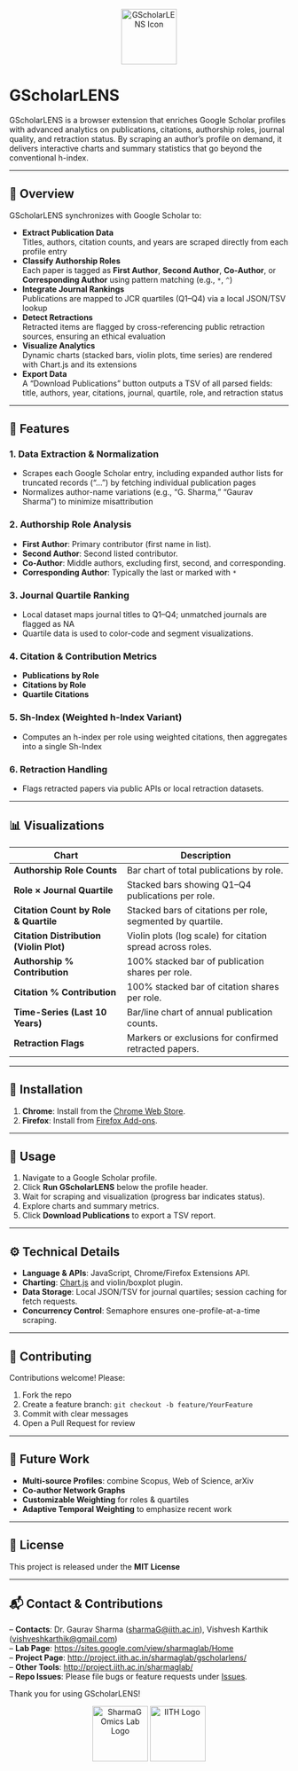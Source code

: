 <!-- README.md -->

<p align="center">
  <img src="https://project.iith.ac.in/sharmaglab/gscholarlens/icons/icon128.png" alt="GScholarLENS Icon" width="100" />
</p>

# GScholarLENS

GScholarLENS is a browser extension that enriches Google Scholar profiles with advanced analytics on publications, citations, authorship roles, journal quality, and retraction status​. By scraping an author’s profile on demand, it delivers interactive charts and summary statistics that go beyond the conventional h-index.

---

## 📝 Overview

GScholarLENS synchronizes with Google Scholar to:

- **Extract Publication Data**  
  Titles, authors, citation counts, and years are scraped directly from each profile entry​
- **Classify Authorship Roles**  
  Each paper is tagged as **First Author**, **Second Author**, **Co-Author**, or **Corresponding Author** using pattern matching (e.g., `*`, `^`)​
- **Integrate Journal Rankings**  
  Publications are mapped to JCR quartiles (Q1–Q4) via a local JSON/TSV lookup​
- **Detect Retractions**  
  Retracted items are flagged by cross-referencing public retraction sources, ensuring an ethical evaluation​
- **Visualize Analytics**  
  Dynamic charts (stacked bars, violin plots, time series) are rendered with Chart.js and its extensions​
- **Export Data**  
  A “Download Publications” button outputs a TSV of all parsed fields: title, authors, year, citations, journal, quartile, role, and retraction status​

---

## 🚀 Features

### 1. Data Extraction & Normalization

- Scrapes each Google Scholar entry, including expanded author lists for truncated records (“…”) by fetching individual publication pages​
- Normalizes author-name variations (e.g., “G. Sharma,” “Gaurav Sharma”) to minimize misattribution​

### 2. Authorship Role Analysis

- **First Author**: Primary contributor (first name in list).
- **Second Author**: Second listed contributor.
- **Co-Author**: Middle authors, excluding first, second, and corresponding.
- **Corresponding Author**: Typically the last or marked with `*`​

### 3. Journal Quartile Ranking

- Local dataset maps journal titles to Q1–Q4; unmatched journals are flagged as NA​
- Quartile data is used to color-code and segment visualizations.

### 4. Citation & Contribution Metrics

- **Publications by Role**
- **Citations by Role**
- **Quartile Citations**

### 5. Sh-Index (Weighted h-Index Variant)

- Computes an h-index per role using weighted citations, then aggregates into a single Sh-Index​

### 6. Retraction Handling

- Flags retracted papers via public APIs or local retraction datasets.

---

## 📊 Visualizations

| Chart                                   | Description                                                |
| --------------------------------------- | ---------------------------------------------------------- |
| **Authorship Role Counts**              | Bar chart of total publications by role.                   |
| **Role × Journal Quartile**             | Stacked bars showing Q1–Q4 publications per role.          |
| **Citation Count by Role & Quartile**   | Stacked bars of citations per role, segmented by quartile. |
| **Citation Distribution (Violin Plot)** | Violin plots (log scale) for citation spread across roles. |
| **Authorship % Contribution**           | 100% stacked bar of publication shares per role.           |
| **Citation % Contribution**             | 100% stacked bar of citation shares per role.              |
| **Time-Series (Last 10 Years)**         | Bar/line chart of annual publication counts.               |
| **Retraction Flags**                    | Markers or exclusions for confirmed retracted papers.      |

---

## 🔧 Installation

1. **Chrome**: Install from the [Chrome Web Store](https://chromewebstore.google.com/detail/gscholarlens/gscholarlens/lgbaopmimcnpphepmfphadncdofnojnd).
2. **Firefox**: Install from [Firefox Add-ons](https://addons.mozilla.org/en-US/firefox/addon/gscholarlens/)​.

---

## 📂 Usage

1. Navigate to a Google Scholar profile.
2. Click **Run GScholarLENS** below the profile header.
3. Wait for scraping and visualization (progress bar indicates status).
4. Explore charts and summary metrics.
5. Click **Download Publications** to export a TSV report​.

---

## ⚙️ Technical Details

- **Language & APIs**: JavaScript, Chrome/Firefox Extensions API.
- **Charting**: [Chart.js](https://www.chartjs.org) and violin/boxplot plugin.
- **Data Storage**: Local JSON/TSV for journal quartiles; session caching for fetch requests.
- **Concurrency Control**: Semaphore ensures one-profile-at-a-time scraping.

---

## 🤝 Contributing

Contributions welcome! Please:

1. Fork the repo
2. Create a feature branch: `git checkout -b feature/YourFeature`
3. Commit with clear messages
4. Open a Pull Request for review

---

## 🔮 Future Work

- **Multi-source Profiles**: combine Scopus, Web of Science, arXiv
- **Co-author Network Graphs**
- **Customizable Weighting** for roles & quartiles
- **Adaptive Temporal Weighting** to emphasize recent work

---

## 📄 License

This project is released under the **MIT License**

---

## 📬 Contact & Contributions

– **Contacts**: Dr. Gaurav Sharma ([sharmaG@iith.ac.in](mailto:sharmaG@iith.ac.in)), Vishvesh Karthik ([vishveshkarthik@gmail.com](mailto:vishveshkarthik@gmail.com))  
– **Lab Page**: <https://sites.google.com/view/sharmaglab/Home>  
– **Project Page**: <http://project.iith.ac.in/sharmaglab/gscholarlens/>  
– **Other Tools**: <http://project.iith.ac.in/sharmaglab/>  
– **Repo Issues**: Please file bugs or feature requests under [Issues](https://github.com/yourusername/gscholarlens/issues).

Thank you for using GScholarLENS!

<p align="center">
  <img src="https://project.iith.ac.in/sharmaglab/gscholarlens/images/lab_logo.png" alt="SharmaG Omics Lab Logo" width="100" />
  <img src="https://project.iith.ac.in/sharmaglab/gscholarlens/images/iith_logo.png" alt="IITH Logo" width="100" />
</p>
